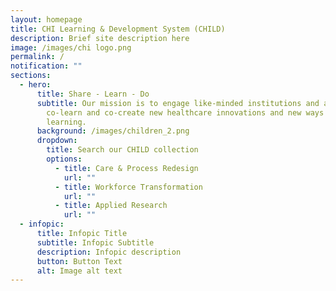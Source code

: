 ```yaml
---
layout: homepage
title: CHI Learning & Development System (CHILD)
description: Brief site description here
image: /images/chi logo.png
permalink: /
notification: ""
sections:
  - hero:
      title: Share - Learn - Do
      subtitle: Our mission is to engage like-minded institutions and agencies to
        co-learn and co-create new healthcare innovations and new ways of
        learning.
      background: /images/children_2.png
      dropdown:
        title: Search our CHILD collection
        options:
          - title: Care & Process Redesign
            url: ""
          - title: Workforce Transformation
            url: ""
          - title: Applied Research
            url: ""
  - infopic:
      title: Infopic Title
      subtitle: Infopic Subtitle
      description: Infopic description
      button: Button Text
      alt: Image alt text
---
```

